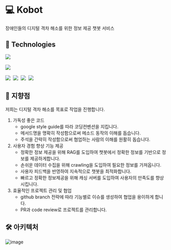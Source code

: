 # 💻 Kobot
장애인들의 디지털 격차 해소를 위한 정보 제공 챗봇 서비스

## 🔨 Technologies
<div align="left">
  <img src="https://img.shields.io/badge/java-007396?style=for-the-badge&logo=java&logoColor=white" />&nbsp;

  <img src="https://img.shields.io/badge/spring%20boot-6DB33F?style=for-the-badge&logo=spring-boot&logoColor=white" />&nbsp;

  <img src="https://img.shields.io/badge/docker-2496ED?style=for-the-badge&logo=docker&logoColor=white" />&nbsp;
  <img src="https://img.shields.io/badge/redis-DC382D?style=for-the-badge&logo=redis&logoColor=white" />&nbsp;
  <img src="https://img.shields.io/badge/mysql-4479A1?style=for-the-badge&logo=mysql&logoColor=white" />&nbsp;
  <img src="https://img.shields.io/badge/elasticsearch-005571?style=for-the-badge&logo=elasticsearch&logoColor=white"/> 
</div>

## 🚀 지향점
저희는 디지털 격차 해소를 목표로 작업을 진행합니다.
1. 가독성 좋은 코드
    - google style guide를 따라 코딩컨벤션을 지킵니다.
    - 메서드명을 명확히 작성함으로써 메소드 동작의 이해를 돕습니다.
    - 주석을 간략히 작성함으로써 협업하는 사람의 이해를 원활히 돕습니다.
2. 사용자 경험 향상 기능 제공
    - 정확한 정보 제공을 위해 RAG를 도입하여 챗봇에서 정확한 정보를 기반으로 정보를 제공하게합니다.
    - 손쉬운 데이터 수집을 위해 crawling을 도입하여 필요한 정보를 가져옵니다.
    - 사용자 피드백을 반영하여 지속적으로 챗봇을 최적화합니다.
    - 빠르고 정확한 정보제공을 위해 캐싱 서버를 도입하여 사용자의 만족도를 향상시킵니다.
4. 효율적인 프로젝트 관리 및 협업
    - github branch 전략에 따라 기능별로 이슈를 생성하여 협업을 용이하게 합니다.
    - PR과 code review로 프로젝트를 관리합니다.

## 🛠 아키텍처
![image](https://github.com/user-attachments/assets/efad815a-7b1a-4dbb-8fd6-07fd9fbdcb2b)
